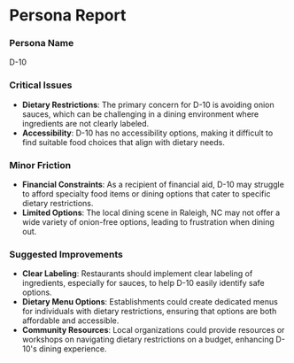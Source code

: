 # Persona Report

### Persona Name
D-10

### Critical Issues
- **Dietary Restrictions**: The primary concern for D-10 is avoiding onion sauces, which can be challenging in a dining environment where ingredients are not clearly labeled.
- **Accessibility**: D-10 has no accessibility options, making it difficult to find suitable food choices that align with dietary needs.

### Minor Friction
- **Financial Constraints**: As a recipient of financial aid, D-10 may struggle to afford specialty food items or dining options that cater to specific dietary restrictions.
- **Limited Options**: The local dining scene in Raleigh, NC may not offer a wide variety of onion-free options, leading to frustration when dining out.

### Suggested Improvements
- **Clear Labeling**: Restaurants should implement clear labeling of ingredients, especially for sauces, to help D-10 easily identify safe options.
- **Dietary Menu Options**: Establishments could create dedicated menus for individuals with dietary restrictions, ensuring that options are both affordable and accessible.
- **Community Resources**: Local organizations could provide resources or workshops on navigating dietary restrictions on a budget, enhancing D-10's dining experience.